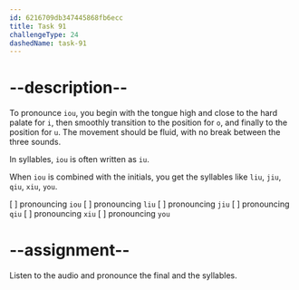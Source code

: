 ```yaml
---
id: 6216709db347445868fb6ecc
title: Task 91
challengeType: 24
dashedName: task-91
---
```


<!--SPEAKING-->

<!-- (Audio) A: iou, liu, jiu, qiu, xiu, you -->

# --description--

To pronounce `iou`, you begin with the tongue high and close to the hard palate for `i`, then smoothly transition to the position for `o`, and finally to the position for `u`. The movement should be fluid, with no break between the three sounds.

In syllables, `iou` is often written as `iu`.

When `iou` is combined with the initials, you get the syllables like `liu`, `jiu`, `qiu`, `xiu`, `you`.

[ ] pronouncing `iou`
[ ] pronouncing `liu`
[ ] pronouncing `jiu`
[ ] pronouncing `qiu`
[ ] pronouncing `xiu`
[ ] pronouncing `you`

# --assignment--

Listen to the audio and pronounce the final and the syllables.
